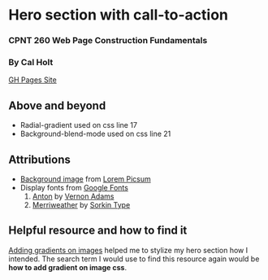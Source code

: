 # Hero section with call-to-action
### CPNT 260 Web Page Construction Fundamentals
### By Cal Holt
[GH Pages Site](https://calholt.github.io/cpnt260-a3/)
## Above and beyond
- Radial-gradient used on css line 17
- Background-blend-mode used on css line 21
## Attributions
- [Background image](https://fastly.picsum.photos/id/79/2000/3011.jpg?hmac=TQsXWj0kLBLRXbSAh2Pygog1-cOefqpjEoKyl0uD3tg) from [Lorem Picsum](https://picsum.photos)
- Display fonts from [Google Fonts](https://fonts.google.com/)
    1. [Anton](https://fonts.google.com/specimen/Anton?query=anton) by [Vernon Adams](https://fonts.google.com/?query=Vernon+Adams)
    2. [Merriweather](https://fonts.google.com/specimen/Merriweather?query=merriw) by [Sorkin Type](https://fonts.google.com/?query=Sorkin+Type)

## Helpful resource and how to find it
[Adding gradients on images](https://webdevetc.com/blog/how-to-add-a-gradient-overlay-to-a-background-image-using-just-css-and-html/)
helped me to stylize my hero section how I intended. The search term I would use to find this resource again would be **how to add gradient on image css**.